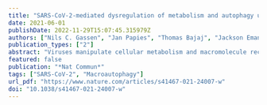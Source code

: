 ```yaml
---
title: "SARS-CoV-2-mediated dysregulation of metabolism and autophagy uncovers host-targeting antivirals"
date: 2021-06-01
publishDate: 2022-11-29T15:07:45.315979Z
authors: ["Nils C. Gassen", "Jan Papies", "Thomas Bajaj", "Jackson Emanuel", "Frederik Dethloff", "Robert Lorenz Chua", "Jakob Trimpert", "Nicolas Heinemann", "Christine Niemeyer", "Friderike Weege", "Katja Hönzke", "Tom Aschman", "Daniel E. Heinz", "Katja Weckmann", "Tim Ebert", "Andreas Zellner", "Martina Lennarz", "Emanuel Wyler", "Simon Schroeder", "Anja Richter", "Daniela Niemeyer", "Karen Hoffmann", "Thomas F. Meyer", "Frank L. Heppner", "Victor M. Corman", "Markus Landthaler", "Andreas C. Hocke", "Markus Morkel", "Nikolaus Osterrieder", "Christian Conrad", "Roland Eils", "Helena Radbruch", "Patrick Giavalisco", "Christian Drosten", "Marcel A. Müller"]
publication_types: ["2"]
abstract: "Viruses manipulate cellular metabolism and macromolecule recycling processes like autophagy. Dysregulated metabolism might lead to excessive inflammatory and autoimmune responses as observed in severe and long COVID-19 patients. Here we show that SARS-CoV-2 modulates cellular metabolism and reduces autophagy. Accordingly, compound-driven induction of autophagy limits SARS-CoV-2 propagation. In detail, SARS-CoV-2-infected cells show accumulation of key metabolites, activation of autophagy inhibitors (AKT1, SKP2) and reduction of proteins responsible for autophagy initiation (AMPK, TSC2, ULK1), membrane nucleation, and phagophore formation (BECN1, VPS34, ATG14), as well as autophagosome-lysosome fusion (BECN1, ATG14 oligomers). Consequently, phagophore-incorporated autophagy markers LC3B-II and P62 accumulate, which we confirm in a hamster model and lung samples of COVID-19 patients. Single-nucleus and single-cell sequencing of patient-derived lung and mucosal samples show differential transcriptional regulation of autophagy and immune genes depending on cell type, disease duration, and SARS-CoV-2 replication levels. Targeting of autophagic pathways by exogenous administration of the polyamines spermidine and spermine, the selective AKT1 inhibitor MK-2206, and the BECN1-stabilizing anthelmintic drug niclosamide inhibit SARS-CoV-2 propagation in vitro with IC50 values of 136.7, 7.67, 0.11, and 0.13 μM, respectively. Autophagy-inducing compounds reduce SARS-CoV-2 propagation in primary human lung cells and intestinal organoids emphasizing their potential as treatment options against COVID-19."
featured: false
publication: "*Nat Commun*"
tags: ["SARS-CoV-2", "Macroautophagy"]
url_pdf: "https://www.nature.com/articles/s41467-021-24007-w"
doi: "10.1038/s41467-021-24007-w"
---
```



